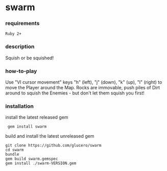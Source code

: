 # swarm

### requirements

`Ruby 2+`

### description

Squish or be squished!

### how-to-play

Use "VI cursor movement" keys "h" (left), "j" (down), "k" (up), "l" (right) to move
the Player around the Map. Rocks are immovable, push piles of Dirt
around to squish the Enemies - but don't let them squish you first!

### installation

install the latest released gem

` gem install swarm`

build and install the latest unreleased gem

```
git clone https://github.com/glucero/swarm
cd swarm
bundle
gem build swarm.gemspec
gem install ./swarm-VERSION.gem
```
